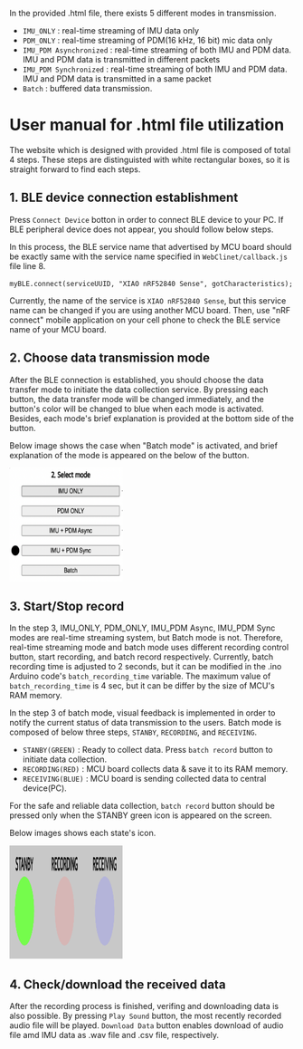 In the provided .html file, there exists 5 different modes in transmission.

* `IMU_ONLY` : real-time streaming of IMU data only
* `PDM_ONLY` : real-time streaming of PDM(16 kHz, 16 bit) mic data only
* `IMU_PDM Asynchronized` : real-time streaming of both IMU and PDM data. IMU and PDM data is transmitted in different packets
* `IMU_PDM Synchronized` : real-time streaming of both IMU and PDM data. IMU and PDM data is transmitted in a same packet
* `Batch` : buffered data transmission.

# User manual for .html file utilization
The website which is designed with provided .html file is composed of total 4 steps. These steps are distinguisted with white rectangular boxes, so it is straight forward to find each steps.

## 1. BLE device connection establishment

Press `Connect Device` botton in order to connect BLE device to your PC. If BLE peripheral device does not appear, you should follow below steps.

In this process, the BLE service name that advertised by MCU board should be exactly same with the service name specified in `WebClinet/callback.js` file line 8. 

```
myBLE.connect(serviceUUID, "XIAO nRF52840 Sense", gotCharacteristics);
```

Currently, the name of the service is `XIAO nRF52840 Sense`, but this service name can be changed if you are using another MCU board. Then, use "nRF connect" mobile application on your cell phone to check the BLE service name of your MCU board. 

## 2. Choose data transmission mode

After the BLE connection is established, you should choose the data transfer mode to initiate the data collection service.
By pressing each button, the data transfer mode will be changed immediately, and the button's color will be changed to blue when each mode is activated. Besides, each mode's brief explanation is provided at the bottom side of the button. 

Below image shows the case when "Batch mode" is activated, and brief explanation of the mode is appeared on the below of the button.

<img src="mode&indicator.png" width="200" height="200"/>

## 3. Start/Stop record

In the step 3, IMU_ONLY, PDM_ONLY, IMU_PDM Async, IMU_PDM Sync modes are real-time streaming system, but Batch mode is not. Therefore, real-time streaming mode and batch mode uses different recording control button, start recording, and batch record respectively. Currently, batch recording time is adjusted to 2 seconds, but it can be modified in the .ino Arduino code's `batch_recording_time` variable. The maximum value of `batch_recording_time` is 4 sec, but it can be differ by the size of MCU's RAM memory.

In the step 3 of batch mode, visual feedback is implemented in order to notify the current status of data transmission to the users. Batch mode is composed of below three steps, `STANBY`, `RECORDING`, and `RECEIVING`.

* `STANBY(GREEN)` : Ready to collect data. Press `batch record` button to initiate data collection.
* `RECORDING(RED)` : MCU board collects data & save it to its RAM memory.
* `RECEIVING(BLUE)` : MCU board is sending collected data to central device(PC).
  
For the safe and reliable data collection, `batch record` button should be pressed only when the STANBY green icon is appeared on the screen.

Below images shows each state's icon.

<img src="visual_feedback.png" width="200" height="200"/>

## 4. Check/download the received data

After the recording process is finished, verifing and downloading data is also possible. By pressing `Play Sound` button, the most recently recorded audio file will be played. `Download Data` button enables download of audio file amd IMU data as .wav file and .csv file, respectively.
